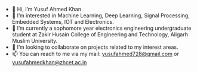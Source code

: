 - 👋 Hi, I’m  Yusuf Ahmed Khan
- 👀 I’m interested in Machine Learning, Deep Learning, Signal Processing, Embedded Systems, IOT and Electronics.
- 🌱 I’m currently a sophomore year electronics engineering undergraduate student at Zakir Husain College of Engineering and Technology, Aligarh Muslim University.
- 💞️ I’m looking to collaborate on projects related to my interest areas.
- 📫 You can reach to me via my mail: yusufahmed728@gmail.com or yusufahmedkhan@zhcet.ac.in

<!---
yusufak728/yusufak728 is a ✨ special ✨ repository because its `README.md` (this file) appears on your GitHub profile.
You can click the Preview link to take a look at your changes.
--->
